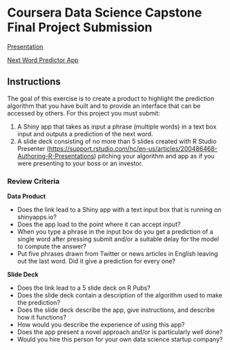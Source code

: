 # Coursera Data Science Capstone Final Project Submission

<a href="https://" target="_blank">Presentation</a>
  
  <a href="https://" target="_blank">Next Word Predictor App</a>
    
## Instructions

The goal of this exercise is to create a product to highlight the prediction algorithm that you have built and to provide an interface that can be accessed by others. For this project you must submit:
  
  1. A Shiny app that takes as input a phrase (multiple words) in a text box input and outputs a prediction of the next word.
  2. A slide deck consisting of no more than 5 slides created with R Studio Presenter (https://support.rstudio.com/hc/en-us/articles/200486468-Authoring-R-Presentations) pitching your algorithm and app as if you were presenting to your boss or an investor.
  

### Review Criteria

**Data Product**
  
  * Does the link lead to a Shiny app with a text input box that is running on shinyapps.io?
  * Does the app load to the point where it can accept input?
  * When you type a phrase in the input box do you get a prediction of a single word after pressing submit and/or a suitable delay for the model to compute the answer?
  * Put five phrases drawn from Twitter or news articles in English leaving out the last word. Did it give a prediction for every one?
  
**Slide Deck**
  
  * Does the link lead to a 5 slide deck on R Pubs?
  * Does the slide deck contain a description of the algorithm used to make the prediction?
  * Does the slide deck describe the app, give instructions, and describe how it functions?
  * How would you describe the experience of using this app?
  * Does the app present a novel approach and/or is particularly well done?
  * Would you hire this person for your own data science startup company?